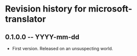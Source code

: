 # Revision history for microsoft-translator

## 0.1.0.0  -- YYYY-mm-dd

* First version. Released on an unsuspecting world.
